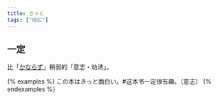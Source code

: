 ```yaml
---
title: きっと
tags: ["词汇"]
---
```


## 一定

比「[かならず](../kanarazu)」稍弱的「意志・劝诱」。

{% examples %}
この本はきっと面白い。#这本书一定很有趣。（意志）
{% endexamples %}
